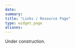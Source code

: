 ```yaml
---
date:
summary:
title: "Links / Resource Page"
type: widget_page
aliases:
---
```


Under construction.